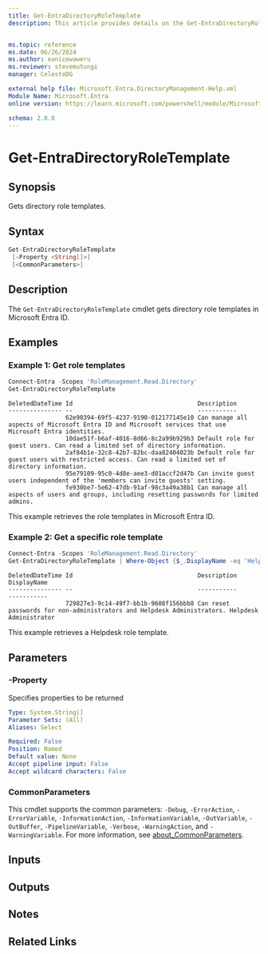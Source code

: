 ```yaml
---
title: Get-EntraDirectoryRoleTemplate
description: This article provides details on the Get-EntraDirectoryRoleTemplate command.


ms.topic: reference
ms.date: 06/26/2024
ms.author: eunicewaweru
ms.reviewer: stevemutungi
manager: CelesteDG

external help file: Microsoft.Entra.DirectoryManagement-Help.xml
Module Name: Microsoft.Entra
online version: https://learn.microsoft.com/powershell/module/Microsoft.Entra/Get-EntraDirectoryRoleTemplate

schema: 2.0.0
---
```


# Get-EntraDirectoryRoleTemplate

## Synopsis

Gets directory role templates.

## Syntax

```powershell
Get-EntraDirectoryRoleTemplate
 [-Property <String[]>]
 [<CommonParameters>]
```

## Description

The `Get-EntraDirectoryRoleTemplate` cmdlet gets directory role templates in Microsoft Entra ID.

## Examples

### Example 1: Get role templates

```powershell
Connect-Entra -Scopes 'RoleManagement.Read.Directory'
Get-EntraDirectoryRoleTemplate
```

```Output
DeletedDateTime Id                                   Description
--------------- --                                   -----------
                62e90394-69f5-4237-9190-012177145e10 Can manage all aspects of Microsoft Entra ID and Microsoft services that use Microsoft Entra identities.
                10dae51f-b6af-4016-8d66-8c2a99b929b3 Default role for guest users. Can read a limited set of directory information.
                2af84b1e-32c8-42b7-82bc-daa82404023b Default role for guest users with restricted access. Can read a limited set of directory information.
                95e79109-95c0-4d8e-aee3-d01accf2d47b Can invite guest users independent of the 'members can invite guests' setting.
                fe930be7-5e62-47db-91af-98c3a49a38b1 Can manage all aspects of users and groups, including resetting passwords for limited admins.
```

This example retrieves the role templates in Microsoft Entra ID.

### Example 2: Get a specific role template

```powershell
Connect-Entra -Scopes 'RoleManagement.Read.Directory'
Get-EntraDirectoryRoleTemplate | Where-Object {$_.DisplayName -eq 'Helpdesk Administrator'}
```

```Output
DeletedDateTime Id                                   Description                                                             DisplayName
--------------- --                                   -----------                                                             -----------
                729827e3-9c14-49f7-bb1b-9608f156bbb8 Can reset passwords for non-administrators and Helpdesk Administrators. Helpdesk Administrator
```

This example retrieves a Helpdesk role template.

## Parameters

### -Property

Specifies properties to be returned

```yaml
Type: System.String[]
Parameter Sets: (All)
Aliases: Select

Required: False
Position: Named
Default value: None
Accept pipeline input: False
Accept wildcard characters: False
```

### CommonParameters

This cmdlet supports the common parameters: `-Debug`, `-ErrorAction`, `-ErrorVariable`, `-InformationAction`, `-InformationVariable`, `-OutVariable`, `-OutBuffer`, `-PipelineVariable`, `-Verbose`, `-WarningAction`, and `-WarningVariable`. For more information, see [about_CommonParameters](https://go.microsoft.com/fwlink/?LinkID=113216).

## Inputs

## Outputs

## Notes

## Related Links
